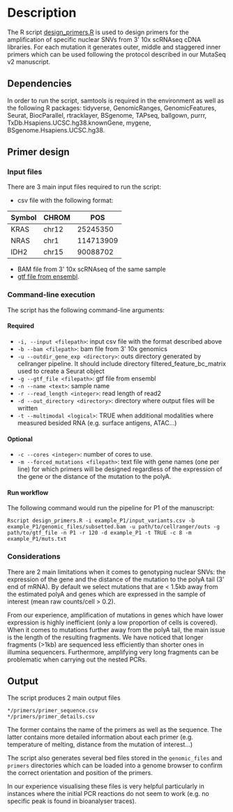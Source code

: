 # Description

The R script [design_primers.R](design_primers) is used to design primers for the amplification of specific nuclear SNVs from 3' 10x scRNAseq cDNA libraries. For each mutation it generates outer, middle and staggered inner primers which can be used following the protocol described in our MutaSeq v2 manuscript.

## Dependencies 

In order to run the script, samtools is required in the environment as well as the following R packages: tidyverse, GenomicRanges, GenomicFeatures, Seurat, BiocParallel, rtracklayer, BSgenome, TAPseq, ballgown, purrr, TxDb.Hsapiens.UCSC.hg38.knownGene, mygene, BSgenome.Hsapiens.UCSC.hg38.

## Primer design

### Input files

There are 3 main input files required to run the script:

* csv file with the following format:

| Symbol      | CHROM  | POS
| ----------- | ------ |-----------
| KRAS        | chr12  | 25245350
| NRAS        | chr1   | 114713909
| IDH2        | chr15  | 90088702

* BAM file from 3' 10x scRNAseq of the same sample
* [gtf file from ensembl](http://ftp.ensembl.org/pub/release-100/gtf/homo_sapiens/Homo_sapiens.GRCh38.100.chr.gtf.gz).

### Command-line execution

The script has the following command-line arguments:

#### Required

* `-i, --input <filepath>`: input csv file with the format described above
* `-b --bam <filepath>`: bam file from 3' 10x genomics
* `-u --outdir_gene_exp <directory>`: outs directory generated by cellranger pipeline. It should include directory filtered_feature_bc_matrix used to create a Seurat object
* `-g --gtf_file <filepath>`: gtf file from ensembl
* `-n --name <text>`: sample name
* `-r --read_length <integer>`: read length of read2 
* `-d --out_directory <directory>`: directory where output files will be written
* `-t --multimodal <logical>`: TRUE when additional modalities where measured besided RNA (e.g. surface antigens, ATAC...)

#### Optional

* `-c --cores <integer>`: number of cores to use. 
* `-m --forced_mutations <filepath>`: text file with gene names (one per line) for which primers will be designed regardless of the expression of the gene or the distance of the mutation to the polyA.

#### Run workflow

The following command would run the pipeline for P1 of the manuscript:

```
Rscript design_primers.R -i example_P1/input_variants.csv -b example_P1/genomic_files/subsetted.bam -u path/to/cellranger/outs -g path/to/gtf_file -n P1 -r 120 -d example_P1 -t TRUE -c 8 -m example_P1/muts.txt
```
### Considerations

There are 2 main limitations when it comes to genotyping nuclear SNVs: the expression of the gene and the distance of the mutation to the polyA tail (3' end of mRNA). By default we select mutations that are < 1.5kb away from the estimated polyA and genes which are expressed in the sample of interest (mean raw counts/cell > 0.2).

From our experience, amplification of mutations in genes which have lower expression is highly inefficient (only a low proportion of cells is covered). When it comes to mutations further away from the polyA tail, the main issue is the length of the resulting fragments. We have noticed that longer fragments (>1kb) are sequenced less efficiently than shorter ones in illumina sequencers. Furthermore, amplifying very long fragments can be problematic when carrying out the nested PCRs.

## Output

The script produces 2 main output files

```
*/primers/primer_sequence.csv
*/primers/primer_details.csv
```

The former contains the name of the primers as well as the sequence. The latter contains more detailed information about each primer (e.g. temperature of melting, distance from the mutation of interest...)

The script also generates several bed files stored in the `genomic_files` and `primers` directories which can be loaded into a genome browser to confirm the correct orientation and position of the primers. 

In our experience visualising these files is very helpful particularly in instances where the initial PCR reactions do not seem to work (e.g. no specific peak is found in bioanalyser traces).
